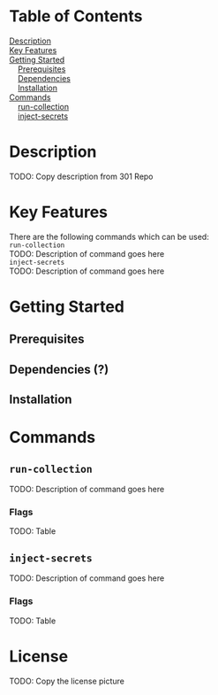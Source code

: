 # Table of Contents
[Description](#description)\
[Key Features](#key-features)\
[Getting Started](#getting-started)\
&nbsp;&nbsp;&nbsp;&nbsp;[Prerequisites](#prerequisites)\
&nbsp;&nbsp;&nbsp;&nbsp;[Dependencies](#dependencies)\
&nbsp;&nbsp;&nbsp;&nbsp;[Installation](#installation)\
[Commands](#commands)\
&nbsp;&nbsp;&nbsp;&nbsp;[run-collection](#run-collection)\
&nbsp;&nbsp;&nbsp;&nbsp;[inject-secrets](#inject-secrets)

# Description
TODO: Copy description from 301 Repo
# Key Features
There are the following commands which can be used:\
`run-collection`\
TODO: Description of command goes here\
`inject-secrets`\
TODO: Description of command goes here
# Getting Started
## Prerequisites
## Dependencies (?)
## Installation

# Commands
## `run-collection`
TODO: Description of command goes here
### Flags
TODO: Table
## `inject-secrets`
TODO: Description of command goes here
### Flags
TODO: Table

# License
TODO: Copy the license picture
